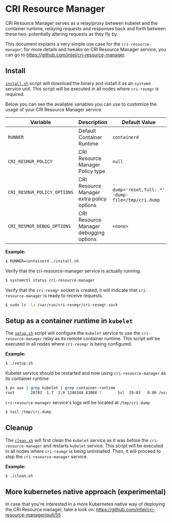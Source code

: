 # CRI Resource Manager
CRI Resource Manager serves as a relay/proxy between kubelet and the container runtime, relaying requests and responses back and forth between these two, potentially altering requests as they fly by.

This document explains a very simple use case for the `cri-resource-manager`, for more details and tweaks
on CRI Resource Manager service, you can go to https://github.com/intel/cri-resource-manager.

## Install

[`install.sh`](install.sh) script will download the binary and install it as an `systemd` service unit. This script will be executed in all nodes where `cri-resmgr` is required.

Below you can see the available variables you can use to customize the usage of your CRI Resource Manager service.

| Variable                    | Description                               | Default Value                                    |
|-----------------------------|-------------------------------------------|--------------------------------------------------|
| `RUNNER`                    | Default Container Runtime                 | `containerd`                                     |
| `CRI_RESMGR_POLICY`         | CRI Resource Manager Policy type          | `null`                                           |
| `CRI_RESMGR_POLICY_OPTIONS` | CRI Resource Manager extra policy options | `-dump='reset,full:.*' -dump-file=/tmp/cri.dump` |
| `CRI_RESMGR_DEBUG_OPTIONS`  | CRI Resource Manager debugging options    | `<none>`                                         |

**Example:**
```bash
$ RUNNER=containerd ./install.sh
```

Verify that the cri-resource-manager service is actually running.

```bash
$ systemctl status cri-resource-manager
```

Verify that the `cri-resmgr` socket is created, it will indicate that `cri-resource-manager` is ready to receive requests.
```bash
$ sudo ls -la /var/run/cri-resmgr/cri-resmgr.sock
```

## Setup as a container runtime in `kubelet`

The [`setup.sh`](setup.sh) script will configure the `kubelet` service to use the `cri-resource-manager` relay as its remote container runtime. This script will be executed in all nodes where `cri-resmgr` is being configured.

**Example:**
```bash
$ ./setup.sh
```

Kubelet service should be restarted and now using `cri-resource-manager` as its container runtime

```bash
$ ps aux | grep kubelet | grep container-runtime
root       28703  1.7  2.0 1246348 83088 ?       Ssl  20:03   0:06 /usr/bin/kubelet --bootstrap-kubeconfig=/etc/kubernetes/bootstrap-kubelet.conf --kubeconfig=/etc/kubernetes/kubelet.conf --config=/var/lib/kubelet/config.yaml --container-runtime remote --container-runtime-endpoint unix:///var/run/cri-resmgr/cri-resmgr.sock
```

`cri-resource-manager` service's logs will be located at `/tmp/cri.dump`

```bash
$ tail /tmp/cri.dump
```

## Cleanup

The [`clean.sh`](clean.sh) will first clean the `kubelet` service as it was before the `cri-resource-manager` and restarts `kubelet` service. This script will be executed in all nodes where `cri-resmgr` is being uninstalled.
Then, it will proceed to stop the `cri-resource-manager` service.

**Example:**
```bash
$ ./clean.sh
```

## More kubernetes native approach (experimental)

In case that you're interested in a more Kubernetes native way of deploying the CRI Resource manager, take a look on: https://github.com/intel/cri-resource-manager/pull/55